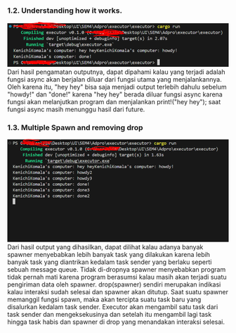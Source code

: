 ### 1.2. Understanding how it works.
![alt text](image.png)
Dari hasil pengamatan outputnya, dapat dipahami kalau yang terjadi adalah fungsi async akan berjalan diluar dari fungsi utama yang menjalankannya. Oleh karena itu, "hey hey" bisa saja menjadi output terlebih dahulu sebelum "howdy!" dan "done!" karena "hey hey" berada diluar fungsi async karena fungsi akan melanjutkan program dan menjalankan print!("hey hey"); saat fungsi async masih menunggu hasil dari future.

### 1.3. Multiple Spawn and removing drop
![alt text](image-1.png)
Dari hasil output yang dihasilkan, dapat dilihat kalau adanya banyak spawner menyebabkan lebih banyak task yang dilakukan karena lebih banyak task yang diantrikan kedalam task sender yang berlaku seperti sebuah message queue. Tidak di-dropnya spawner menyebabkan program tidak pernah mati karena program berasumsi kalau masih akan terjadi suatu pengiriman data oleh spawner. drop(spawner) sendiri merupakan indikasi kalau interaksi sudah selesai dan spawner akan ditutup.
Saat suatu spawner memanggil fungsi spawn, maka akan tercipta suatu task baru yang disalurkan kedalam task sender. Executor akan mengambil satu task dari task sender dan mengeksekusinya dan setelah itu mengambil lagi task hingga task habis dan spawner di drop yang menandakan interaksi selesai.